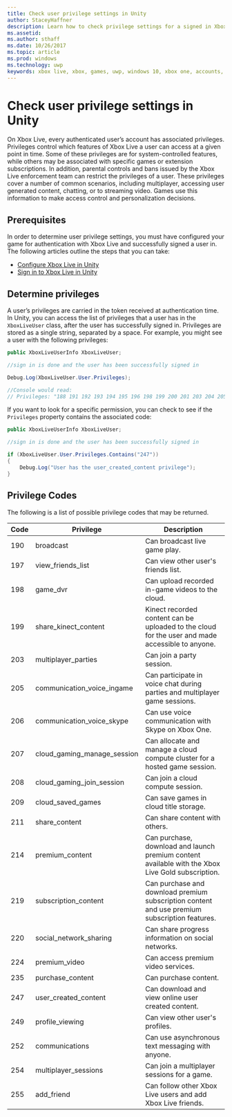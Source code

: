 ```yaml
---
title: Check user privilege settings in Unity
author: StaceyHaffner
description: Learn how to check privilege settings for a signed in Xbox Live account.
ms.assetid: 
ms.author: sthaff
ms.date: 10/26/2017
ms.topic: article
ms.prod: windows
ms.technology: uwp
keywords: xbox live, xbox, games, uwp, windows 10, xbox one, accounts, test accounts, parental controls, user privileges
---
```

# Check user privilege settings in Unity
On Xbox Live, every authenticated user’s account has associated privileges. Privileges control which features of Xbox Live a user can access at a given point in time. Some of these privileges are for system-controlled features, while others may be associated with specific games or extension subscriptions. In addition, parental controls and bans issued by the Xbox Live enforcement team can restrict the privileges of a user. These privileges cover a number of common scenarios, including multiplayer, accessing user generated content, chatting, or to streaming video. Games use this information to make access control and personalization decisions. 

## Prerequisites
In order to determine user privilege settings, you must have configured your game for authentication with Xbox Live and successfully signed a user in. The following articles outline the steps that you can take:

* [Configure Xbox Live in Unity](check-user-privileges-in-unity.md)
* [Sign in to Xbox Live in Unity](sign-in-to-xbox-live-in-unity.md)

## Determine privileges
A user’s privileges are carried in the token received at authentication time. In Unity, you can access the list of privileges that a user has in the `XboxLiveUser` class, after the user has successfully signed in. Privileges are stored as a single string, separated by a space. For example, you might see a user with the following privileges:

```csharp
public XboxLiveUserInfo XboxLiveUser;

//sign in is done and the user has been successfully signed in

Debug.Log(XboxLiveUser.User.Privileges);

//Console would read:
// Privileges: "188 191 192 193 194 195 196 198 199 200 201 203 204 205 206 207 208 211 214 215 216 217 220 224 227 228 235 238 245 247 249 252 254 255"
```

If you want to look for a specific permission, you can check to see if the `Privileges` property contains the associated code:

```csharp
public XboxLiveUserInfo XboxLiveUser;

//sign in is done and the user has been successfully signed in

if (XboxLiveUser.User.Privileges.Contains("247"))
{
    Debug.Log("User has the user_created_content privilege");
}
```

## Privilege Codes
The following is a list of possible privilege codes that may be returned.

| Code  | Privilege  | Description   |
|------ |-----------------------------  |-------------------    |
| 190   | broadcast             | Can broadcast live game play.     |
| 197   | view_friends_list     | Can view other user's friends list.   |
| 198   | game_dvr              | Can upload recorded in-game videos to the cloud.      |
| 199   | share_kinect_content          | Kinect recorded content can be uploaded to the cloud for the user and made accessible to anyone. |
| 203   | multiplayer_parties           | Can join a party session.     |
| 205   | communication_voice_ingame    | Can participate in voice chat during parties and multiplayer game sessions.    |
| 206   | communication_voice_skype     | Can use voice communication with Skype on Xbox One.   |
| 207   | cloud_gaming_manage_session   | Can allocate and manage a cloud compute cluster for a hosted game session.    |
| 208   | cloud_gaming_join_session     | Can join a cloud compute session.     |
| 209   | cloud_saved_games     | Can save games in cloud title storage.    |
| 211   | share_content     | Can share content with others.    |
| 214   | premium_content   | Can purchase, download and launch premium content available with the Xbox Live Gold subscription.     |
| 219   | subscription_content  | Can purchase and download premium subscription content and use premium subscription features.     |
| 220   | social_network_sharing    | Can share progress information on social networks.    |
| 224   | premium_video     | Can access premium video services.    |
| 235   | purchase_content  | Can purchase content.     |
| 247   | user_created_content  | Can download and view online user created content.    |
| 249   | profile_viewing   | Can view other user's profiles.   |
| 252   | communications    | Can use asynchronous text messaging with anyone.    |
| 254   | multiplayer_sessions  | Can join a multiplayer sessions for a game.   |
| 255   | add_friend    | Can follow other Xbox Live users and add Xbox Live friends.   |
 
